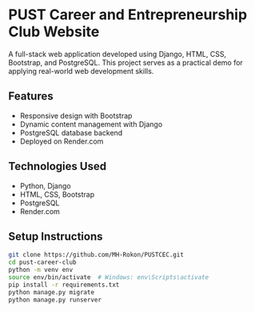 # PUST Career and Entrepreneurship Club Website

A full-stack web application developed using Django, HTML, CSS, Bootstrap, and PostgreSQL. This project serves as a practical demo for applying real-world web development skills.

## Features

- Responsive design with Bootstrap
- Dynamic content management with Django
- PostgreSQL database backend
- Deployed on Render.com

## Technologies Used

- Python, Django
- HTML, CSS, Bootstrap
- PostgreSQL
- Render.com

## Setup Instructions

```bash
git clone https://github.com/MH-Rokon/PUSTCEC.git
cd pust-career-club
python -m venv env
source env/bin/activate  # Windows: env\Scripts\activate
pip install -r requirements.txt
python manage.py migrate
python manage.py runserver
